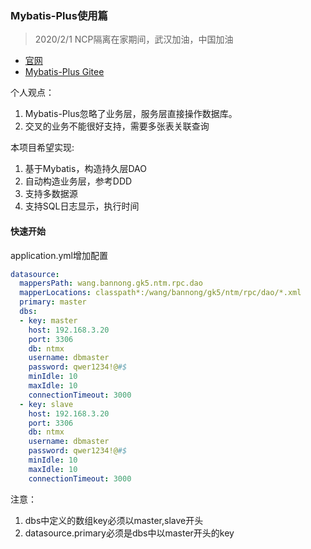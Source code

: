 ### Mybatis-Plus使用篇
> 2020/2/1 NCP隔离在家期间，武汉加油，中国加油


* [官网](https://mybatis.plus/)
* [Mybatis-Plus Gitee](https://gitee.com/baomidou/mybatis-plus)

个人观点：
1. Mybatis-Plus忽略了业务层，服务层直接操作数据库。
2. 交叉的业务不能很好支持，需要多张表关联查询

本项目希望实现:
1. 基于Mybatis，构造持久层DAO
2. 自动构造业务层，参考DDD
3. 支持多数据源
4. 支持SQL日志显示，执行时间

#### 快速开始
application.yml增加配置
```yaml
datasource:
  mappersPath: wang.bannong.gk5.ntm.rpc.dao
  mapperLocations: classpath*:/wang/bannong/gk5/ntm/rpc/dao/*.xml
  primary: master
  dbs:
  - key: master
    host: 192.168.3.20
    port: 3306
    db: ntmx
    username: dbmaster
    password: qwer1234!@#$
    minIdle: 10
    maxIdle: 10
    connectionTimeout: 3000
  - key: slave
    host: 192.168.3.20
    port: 3306
    db: ntmx
    username: dbmaster
    password: qwer1234!@#$
    minIdle: 10
    maxIdle: 10
    connectionTimeout: 3000
```
注意：
1. dbs中定义的数组key必须以master,slave开头
2. datasource.primary必须是dbs中以master开头的key
